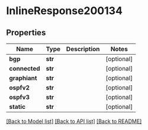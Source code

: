 # InlineResponse200134

## Properties
Name | Type | Description | Notes
------------ | ------------- | ------------- | -------------
**bgp** | **str** |  | [optional] 
**connected** | **str** |  | [optional] 
**graphiant** | **str** |  | [optional] 
**ospfv2** | **str** |  | [optional] 
**ospfv3** | **str** |  | [optional] 
**static** | **str** |  | [optional] 

[[Back to Model list]](../README.md#documentation-for-models) [[Back to API list]](../README.md#documentation-for-api-endpoints) [[Back to README]](../README.md)


